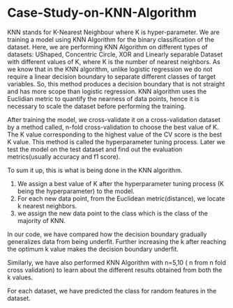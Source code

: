 # Case-Study-on-KNN-Algorithm
KNN stands for K-Nearest Neighbour where K is hyper-parameter.
We are training a model using KNN Algorithm for the binary classification of the dataset. 
Here, we are performing KNN Algorithm on different types of datasets: UShaped, Concentric Circle, XOR and Linearly separable Dataset with different values of K, where K is the number of nearest neighbors.
As we know that in the KNN algorithm, unlike logistic regression we do not require a linear decision boundary to separate different classes of target variables.
So, this method produces a decision boundary that is not straight and has more scope than logistic regression.
KNN algorithm uses the Euclidian metric to quantify the nearness of data points, hence it is necessary to scale the dataset before performing the training.

After training the model, we cross-validate it on a cross-validation dataset by a method called, n-fold cross-validation to choose the best value of K. The K value corresponding to the highest value of the CV score is the best K value. This method is called the hyperparameter tuning process. Later we test the model on the test dataset and find out the evaluation metrics(usually accuracy and f1 score).

To sum it up, this is what is being done in the KNN algorithm.
  1) We assign a best value of K after the hyperparameter tuning process (K being the hyperparameter) to the model.
  2) For each new data point, from the Euclidean metric(distance), we locate k nearest neighbors.
  3) we assign the new data point to the class which is the class of the majority of KNN.

In our code, we have compared how the decision boundary gradually generalizes data from being underfit. Further increasing the k after reaching the optimum k value makes the decision boundary underfit.

Similarly, we have also performed KNN Algorithm with n=5,10 ( n from n fold cross validation) to learn about the different results obtained from both the k values.

For each dataset, we have predicted the class for random features in the dataset.
